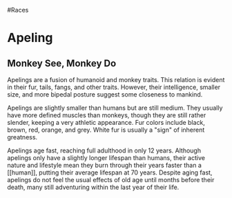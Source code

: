 #Races
# Apeling
## Monkey See, Monkey Do
Apelings are a fusion of humanoid and monkey traits. This relation is evident in their fur, tails, fangs, and other traits. However, their intelligence, smaller size, and more bipedal posture suggest some closeness to mankind. 

Apelings are slightly smaller than humans but are still medium. They usually have more defined muscles than monkeys, though they are still rather slender, keeping a very athletic appearance. Fur colors include black, brown, red, orange, and grey. White fur is usually a "sign" of inherent greatness. 

Apelings age fast, reaching full adulthood in only 12 years. Although apelings only have a slightly longer lifespan than humans, their active nature and lifestyle mean they burn through their years faster than a [[human]], putting their average lifespan at 70 years. Despite aging fast, apelings do not feel the usual effects of old age until months before their death, many still adventuring within the last year of their life.